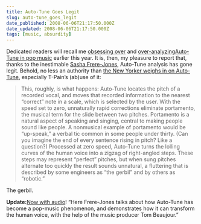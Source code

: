 ```yaml
---
title: Auto-Tune Goes Legit
slug: auto-tune_goes_legit
date_published: 2008-06-06T21:17:50.000Z
date_updated: 2008-06-06T21:17:50.000Z
tags: [music, absurdity]
---
```


Dedicated readers will recall me [obsessing over](/2008/02/when-autotune-strikes) and [over-analyzing](/2008/02/last-of-the-autotune)[Auto-Tune in pop music](/2008/02/the-death-of-analog-vocoder-edition) earlier this year. It is, then, my pleasure to report that, thanks to the inestimable [Sasha Frere-Jones](http://sashafrerejones.com/), Auto-Tune analysis has gone legit. Behold, no less an authority than [the New Yorker weighs in on Auto-Tune](http://www.newyorker.com/arts/critics/musical/2008/06/09/080609crmu_music_frerejones?currentPage=all), especially T-Pain’s (ab)use of it:

> This, roughly, is what happens: Auto-Tune locates the pitch of a recorded vocal, and moves that recorded information to the nearest “correct” note in a scale, which is selected by the user. With the speed set to zero, unnaturally rapid corrections eliminate portamento, the musical term for the slide between two pitches. Portamento is a natural aspect of speaking and singing, central to making people sound like people. A nonmusical example of portamento would be “up-speak,” a verbal tic common in some people under thirty. (Can you imagine the end of every sentence rising in pitch? Like a question?) Processed at zero speed, Auto-Tune turns the lolling curves of the human voice into a zigzag of right-angled steps. These steps may represent “perfect” pitches, but when sung pitches alternate too quickly the result sounds unnatural, a fluttering that is described by some engineers as “the gerbil” and by others as “robotic.”

The gerbil.

**Update:**[Now with audio](http://www.newyorker.com/online/2008/06/09/080609on_audio_frerejones/)! “Here Frere-Jones talks about how Auto-Tune has become a pop-music phenomenon, and demonstrates how it can transform the human voice, with the help of the music producer Tom Beaujour.”
